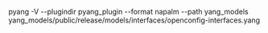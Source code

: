 pyang -V --plugindir pyang_plugin --format napalm --path yang_models yang_models/public/release/models/interfaces/openconfig-interfaces.yang
